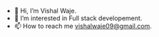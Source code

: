 - 👋 Hi, I’m Vishal Waje.
- 👀 I’m interested in Full stack developement.
- 📫 How to reach me vishalwaje09@gmail.com.

<!---
vishalwaje07/vishalwaje07 is a ✨ special ✨ repository because its `README.md` (this file) appears on your GitHub profile.
You can click the Preview link to take a look at your changes.
--->
